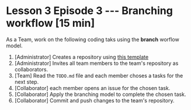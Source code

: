 # Lesson 3 Episode 3 --- Branching workflow [15 min]
As a Team, work on the following coding taks using the **branch** worflow model.

1. [Administrator] Creates a repository using [this template](https://github.com/the-magnificents/collab-branching)
2. [Administrator] Invites all team members to the team's repository as collaborators.
3. [Team] Read the `TODO.md` file and each member choses a tasks for the next step.
4. [Collaborator] each member opens an issue  for the chosen  task.
5. [Collaborator] Apply the branching model to complete the chosen task.
6. [Collaborator] Commit and push changes to the team's repository.

